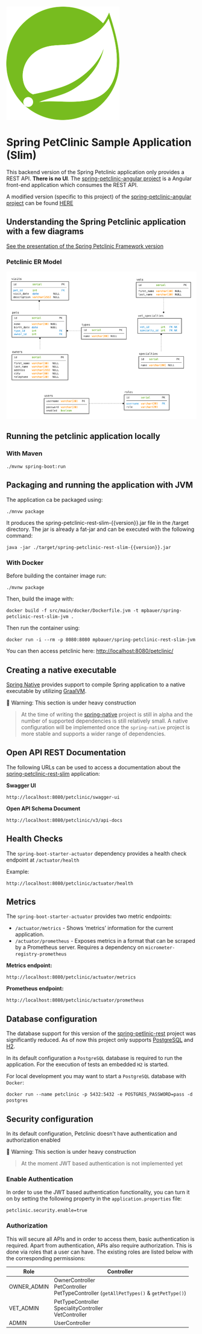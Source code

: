 [![Spring Boot](docs/images/logo-spring.png)](https://spring.io/)

# Spring PetClinic Sample Application (Slim)

This backend version of the Spring Petclinic application only provides a REST API. **There is no UI**.
The [spring-petclinic-angular project](https://github.com/spring-petclinic/spring-petclinic-angular) is a Angular front-end application which consumes the REST API.

A modified version (specific to this project) of the [spring-petclinic-angular project](https://github.com/spring-petclinic/spring-petclinic-angular) can be found [HERE](https://github.com/mpbauer/spring-petclinic-angular)

## Understanding the Spring Petclinic application with a few diagrams

[See the presentation of the Spring Petclinic Framework version](http://fr.slideshare.net/AntoineRey/spring-framework-petclinic-sample-application)

### Petclinic ER Model

![alt petclinic-ermodel](petclinic-ermodel.png)

## Running the petclinic application locally

### With Maven
```
./mvnw spring-boot:run
```

## Packaging and running the application with JVM

The application ca be packaged using:

```shell script
./mnvw package
```

It produces the spring-petclinic-rest-slim-{{version}}.jar file in the /target directory. The jar is already a fat-jar and can be executed with the following command:

```shell script
java -jar ./target/spring-petclinic-rest-slim-{{version}}.jar
```

### With Docker

Before building the container image run:
```shell script
./mvnw package
```

Then, build the image with:
```shell script
docker build -f src/main/docker/Dockerfile.jvm -t mpbauer/spring-petclinic-rest-slim-jvm .
```

Then run the container using:
```shell script
docker run -i --rm -p 8080:8080 mpbauer/spring-petclinic-rest-slim-jvm
```

You can then access petclinic here: [http://localhost:8080/petclinic/](http://localhost:8080/petclinic/)

## Creating a native executable

[Spring Native](https://github.com/spring-projects-experimental/spring-native) provides support to compile Spring application to a native executable by utilizing [GraalVM](https://www.graalvm.org/).

:construction: Warning: This section is under heavy construction

> At the time of writing the [spring-native](https://github.com/spring-projects-experimental/spring-native) 
> project is still in alpha and the number of supported dependencies is still relatively small.
> A native configuration will be implemented once the `spring-native` project is more stable and supports a wider range of dependencies.


## Open API REST Documentation

The following URLs can be used to access a documentation about the [spring-petclinic-rest-slim](https://github.com/mpbauer/spring-petclinic-rest-slim) application:

**Swagger UI**
```
http://localhost:8080/petclinic/swagger-ui
```

**Open API Schema Document**
```
http://localhost:8080/petclinic/v3/api-docs
```

## Health Checks

The `spring-boot-starter-actuator` dependency provides a health check endpoint at `/actuator/health`

Example:
```
http://localhost:8080/petclinic/actuator/health
```

## Metrics

The `spring-boot-starter-actuator` provides two metric endpoints:

- `/actuator/metrics` - Shows ‘metrics’ information for the current application.
- `/actuator/prometheus` - Exposes metrics in a format that can be scraped by a Prometheus server. Requires a dependency on `micrometer-registry-prometheus`

**Metrics endpoint:**
```
http://localhost:8080/petclinic/actuator/metrics
```

**Prometheus endpoint:**
```
http://localhost:8080/petclinic/actuator/prometheus
```

## Database configuration

The database support for this version of the [spring-petlinic-rest](https://github.com/spring-petclinic/spring-petclinic-rest) project was significantly reduced. As of now this project only supports [PostgreSQL](https://www.postgresql.org/) and [H2](https://www.h2database.com/html/main.html).

In its default configuration a `PostgreSQL` database is required to run the application.
For the execution of tests an embedded `H2` is started.


For local development you may want to start a `PostgreSQL` database with `Docker`:

````
docker run --name petclinic -p 5432:5432 -e POSTGRES_PASSWORD=pass -d postgres
````

## Security configuration

In its default configuration, Petclinic doesn't have authentication and authorization enabled

:construction: Warning: This section is under heavy construction

> At the moment JWT based authentication is not implemented yet

### Enable Authentication

In order to use the JWT based authentication functionality, you can turn it on by setting the following property
in the `application.properties` file:
```properties
petclinic.security.enable=true
```

### Authorization
This will secure all APIs and in order to access them, basic authentication is required.
Apart from authentication, APIs also require authorization. This is done via roles that a user can have.
The existing roles are listed below with the corresponding permissions:


Role         | Controller
----------   | ----------------
OWNER_ADMIN  | OwnerController<br/>PetController<br/>PetTypeController (`getAllPetTypes()` & `getPetType()`)
VET_ADMIN    | PetTypeController<br/>SpecialityController</br>VetController
ADMIN        | UserController

